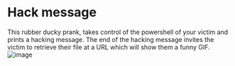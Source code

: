 # Hack message
This rubber ducky prank, takes control of the powershell of your victim and prints a hacking message. The end of the hacking message invites the victim to retrieve 
their file at a URL which will show them a funny GIF. 
![image](https://github.com/roxannecvl/usbrubberducky-payloads/assets/125833841/59375fd5-7237-4548-a1cb-cb01e884f50d)
